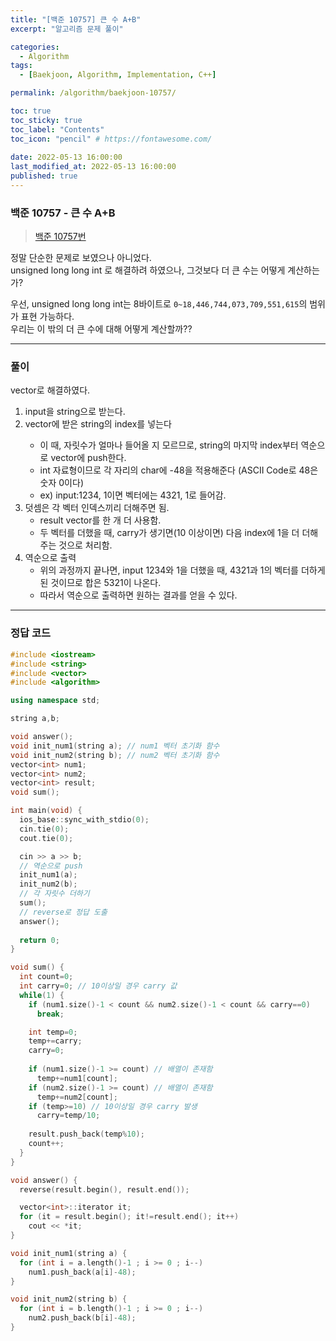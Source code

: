 ```yaml
---
title: "[백준 10757] 큰 수 A+B"
excerpt: "알고리즘 문제 풀이"

categories:
  - Algorithm
tags:
  - [Baekjoon, Algorithm, Implementation, C++]

permalink: /algorithm/baekjoon-10757/

toc: true
toc_sticky: true
toc_label: "Contents"
toc_icon: "pencil" # https://fontawesome.com/
 
date: 2022-05-13 16:00:00
last_modified_at: 2022-05-13 16:00:00
published: true
---
```


### 백준 10757 - 큰 수 A+B

> [백준 10757번](https://www.acmicpc.net/problem/10757)  

정말 단순한 문제로 보였으나 아니었다.  
unsigned long long int 로 해결하려 하였으나, 그것보다 더 큰 수는 어떻게 계산하는가?  

우선, unsigned long long int는 8바이트로 `0~18,446,744,073,709,551,615`의 범위가 표현 가능하다.  
우리는 이 밖의 더 큰 수에 대해 어떻게 계산할까??  

---

### 풀이  

vector로 해결하였다.  

1. input을 string으로 받는다.  
1. vector<int>에 받은 string의 index를 넣는다  
	- 이 때, 자릿수가 얼마나 들어올 지 모르므로, string의 마지막 index부터 역순으로 vector<int>에 push한다.  
	- int 자료형이므로 각 자리의 char에 -48을 적용해준다 (ASCII Code로 48은 숫자 0이다)  
	- ex) input:1234, 1이면 벡터에는 4321, 1로 들어감.  
1. 덧셈은 각 벡터 인덱스끼리 더해주면 됨.  
	- result<int> vector를 한 개 더 사용함.  
	- 두 벡터를 더했을 때, carry가 생기면(10 이상이면) 다음 index에 1을 더 더해주는 것으로 처리함.  
1. 역순으로 출력
	- 위의 과정까지 끝나면, input 1234와 1을 더했을 때, 4321과 1의 벡터를 더하게 된 것이므로 합은 5321이 나온다.  
	- 따라서 역순으로 출력하면 원하는 결과를 얻을 수 있다.  

---

### 정답 코드

```cpp
#include <iostream>
#include <string>
#include <vector>
#include <algorithm>

using namespace std;

string a,b;

void answer();
void init_num1(string a); // num1 벡터 초기화 함수
void init_num2(string b); // num2 벡터 초기화 함수
vector<int> num1;
vector<int> num2;
vector<int> result;
void sum();

int main(void) {
  ios_base::sync_with_stdio(0);
  cin.tie(0);
  cout.tie(0);

  cin >> a >> b;
  // 역순으로 push
  init_num1(a);
  init_num2(b);
  // 각 자릿수 더하기
  sum();
  // reverse로 정답 도출
  answer();
  
  return 0;
}

void sum() {
  int count=0;
  int carry=0; // 10이상일 경우 carry 값
  while(1) {
    if (num1.size()-1 < count && num2.size()-1 < count && carry==0)
      break;

    int temp=0;
    temp+=carry;
    carry=0;
    
    if (num1.size()-1 >= count) // 배열이 존재함
      temp+=num1[count];
    if (num2.size()-1 >= count) // 배열이 존재함
      temp+=num2[count];
    if (temp>=10) // 10이상일 경우 carry 발생
      carry=temp/10;
    
    result.push_back(temp%10);
    count++;
  }
}

void answer() {  
  reverse(result.begin(), result.end());

  vector<int>::iterator it;
  for (it = result.begin(); it!=result.end(); it++)
    cout << *it;
}

void init_num1(string a) {
  for (int i = a.length()-1 ; i >= 0 ; i--)
    num1.push_back(a[i]-48);
}

void init_num2(string b) {
  for (int i = b.length()-1 ; i >= 0 ; i--)
    num2.push_back(b[i]-48);
}
```